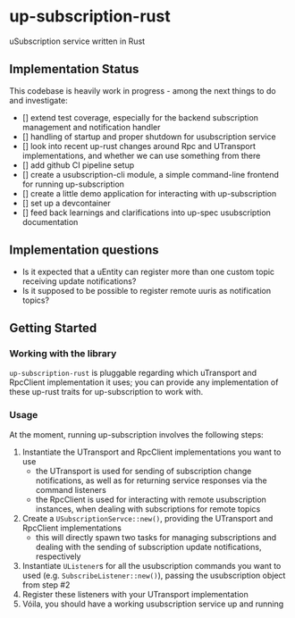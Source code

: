 # up-subscription-rust

uSubscription service written in Rust

## Implementation Status

This codebase is heavily work in progress - among the next things to do and investigate:

- [] extend test coverage, especially for the backend subscription management and notification handler
- [] handling of startup and proper shutdown for usubscription service
- [] look into recent up-rust changes around Rpc and UTransport implementations, and whether we can use something from there
- [] add github CI pipeline setup
- [] create a usubscription-cli module, a simple command-line frontend for running up-subscription
- [] create a little demo application for interacting with up-subscription
- [] set up a devcontainer
- [] feed back learnings and clarifications into up-spec usubscription documentation

## Implementation questions

- Is it expected that a uEntity can register more than one custom topic receiving update notifications?
- Is it supposed to be possible to register remote uuris as notification topics?

## Getting Started

### Working with the library

`up-subscription-rust` is pluggable regarding which uTransport and RpcClient implementation it uses; you can provide any implementation of these up-rust traits for up-subscription to work with.

### Usage

At the moment, running up-subscription involves the following steps:

1. Instantiate the UTransport and RpcClient implementations you want to use
   - the UTransport is used for sending of subscription change notifications, as well as for returning service responses via the command listeners
   - the RpcClient is used for interacting with remote usubscription instances, when dealing with subscriptions for remote topics
2. Create a `USubscriptionServce::new()`, providing the UTransport and RpcClient implementations
   - this will directly spawn two tasks for managing subscriptions and dealing with the sending of subscription update notifications, respectively
3. Instantiate `UListener`s for all the usubscription commands you want to used (e.g. `SubscribeListener::new()`), passing the usubscription object from step #2
4. Register these listeners with your UTransport implementation
5. Vóila, you should have a working usubscription service up and running

